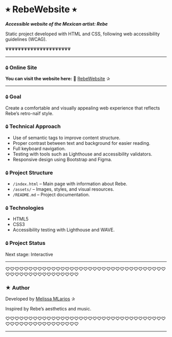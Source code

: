 # ⭒ RebeWebsite ⭒

***Accessible website of the Mexican artist: Rebe***

Static project developed with HTML and CSS,
following web accessibility guidelines (WCAG).

💗💗💗💗💗💗💗💗💗💗💗💗💗💗💗💗💗💗💗💗💗

________________________________________________________________

### ۵ Online Site

**You can visit the website here:**
🔗 [RebeWebsite](https://mellr7.github.io/artistRebe-site/) ✰

________________________________________________________________


### ۵ Goal

Create a comfortable and visually appealing web experience that reflects Rebe’s retro-naïf style.

### ۵ Technical Approach

* Use of semantic tags to improve content structure.
* Proper contrast between text and background for easier reading.
* Full keyboard navigation.
* Testing with tools such as Lighthouse and accessibility validators.
* Responsive design using Bootstrap and Figma.

### ۵ Project Structure

* `/index.html` – Main page with information about Rebe.
* `/assets/` – Images, styles, and visual resources.
* `/README.md` – Project documentation.

### ۵ Technologies
- HTML5  
- CSS3  
- Accessibility testing with Lighthouse and WAVE.


### ۵ Project Status

Next stage: Interactive
________________________________________________________________

♡♡♡♡♡♡♡♡♡♡♡♡♡♡♡♡♡♡♡♡♡♡♡♡♡♡♡♡♡♡♡♡♡♡♡♡♡♡♡♡♡♡♡♡♡♡♡♡♡♡♡

### ★ Author

Developed by [Melissa MLarios](https://github.com/mellr7) ✰

Inspired by Rebe’s aesthetics and music.

♡♡♡♡♡♡♡♡♡♡♡♡♡♡♡♡♡♡♡♡♡♡♡♡♡♡♡♡♡♡♡♡♡♡♡♡♡♡♡♡♡♡♡♡♡♡♡♡♡♡♡
________________________________________________________________

